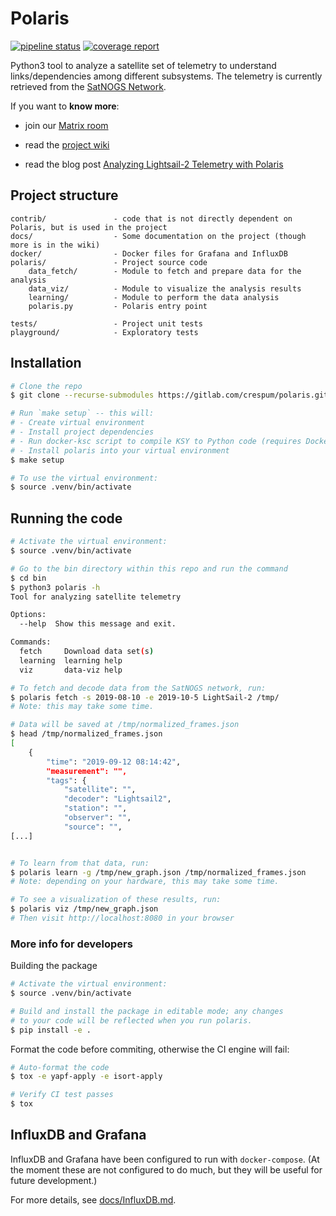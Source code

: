 # Polaris

[![pipeline status](https://gitlab.com/crespum/polaris/badges/master/pipeline.svg)](https://gitlab.com/crespum/polaris/commits/master)
[![coverage report](https://gitlab.com/crespum/polaris/badges/master/coverage.svg)](https://gitlab.com/crespum/polaris/commits/master)

Python3 tool to analyze a satellite set of telemetry to understand links/dependencies among different subsystems. The telemetry is currently retrieved from the [SatNOGS Network](https://network.satnogs.org/).

If you want to **know more**:

- join our [Matrix room](https://riot.im/app/#/room/#polaris:matrix.org)

- read the [project wiki](https://gitlab.com/crespum/polaris/wikis/Home)

- read the blog post [Analyzing Lightsail-2 Telemetry with Polaris](https://blog.crespum.eu/analyzing-lightsail-2-telemetry-with-polaris/)

## Project structure

```
contrib/               - code that is not directly dependent on Polaris, but is used in the project
docs/                  - Some documentation on the project (though more is in the wiki)
docker/                - Docker files for Grafana and InfluxDB
polaris/               - Project source code
    data_fetch/        - Module to fetch and prepare data for the analysis
    data_viz/          - Module to visualize the analysis results
    learning/          - Module to perform the data analysis
    polaris.py         - Polaris entry point

tests/                 - Project unit tests
playground/            - Exploratory tests
```

## Installation

```bash
# Clone the repo
$ git clone --recurse-submodules https://gitlab.com/crespum/polaris.git

# Run `make setup` -- this will:
# - Create virtual environment
# - Install project dependencies
# - Run docker-ksc script to compile KSY to Python code (requires Docker)
# - Install polaris into your virtual environment
$ make setup

# To use the virtual environment:
$ source .venv/bin/activate
```



## Running the code
```bash
# Activate the virtual environment:
$ source .venv/bin/activate

# Go to the bin directory within this repo and run the command
$ cd bin
$ python3 polaris -h
Tool for analyzing satellite telemetry

Options:
  --help  Show this message and exit.

Commands:
  fetch     Download data set(s)
  learning  learning help
  viz       data-viz help

# To fetch and decode data from the SatNOGS network, run:
$ polaris fetch -s 2019-08-10 -e 2019-10-5 LightSail-2 /tmp/
# Note: this may take some time.

# Data will be saved at /tmp/normalized_frames.json
$ head /tmp/normalized_frames.json
[
    {
        "time": "2019-09-12 08:14:42",
        "measurement": "",
        "tags": {
            "satellite": "",
            "decoder": "Lightsail2",
            "station": "",
            "observer": "",
            "source": "",
[...]


# To learn from that data, run:
$ polaris learn -g /tmp/new_graph.json /tmp/normalized_frames.json
# Note: depending on your hardware, this may take some time.

# To see a visualization of these results, run:
$ polaris viz /tmp/new_graph.json
# Then visit http://localhost:8080 in your browser
```

### More info for developers

Building the package
```bash
# Activate the virtual environment:
$ source .venv/bin/activate

# Build and install the package in editable mode; any changes
# to your code will be reflected when you run polaris.
$ pip install -e .
```

Format the code before commiting, otherwise the CI engine will fail:
```bash
# Auto-format the code
$ tox -e yapf-apply -e isort-apply

# Verify CI test passes
$ tox
```

## InfluxDB and Grafana

InfluxDB and Grafana have been configured to run with `docker-compose`. (At the moment these are not configured to do much, but they will be useful for future development.)

For more details, see [docs/InfluxDB.md](docs/InfluxDB.md).
